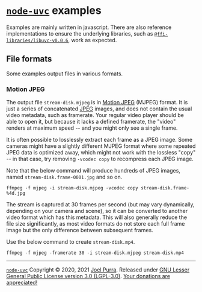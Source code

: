 # [`node-uvc`](https://joelpurra.com/projects/node-uvc/) examples

Examples are mainly written in javascript. There are also reference implementations to ensure the underlying libraries, such as [`@ffi-libraries/libuvc-v0.0.6`](https://github.com/node-ffi-libraries/node-ffi-library-libuvc-v0.0.6), work as expected.

## File formats

Some examples output files in various formats.

### Motion JPEG

The output file `stream-disk.mjpeg` is in [Motion JPEG](https://en.wikipedia.org/wiki/Motion_JPEG) (MJPEG) format. It is just a series of concatenated [JPEG](https://en.wikipedia.org/wiki/JPEG) images, and does not contain the usual video metadata, such as framerate. Your regular video player should be able to open it, but because it lacks a defined framerate, the "video" renders at maximum speed -- and you might only see a single frame.

It is often possible to losslessly extract each frame as a JPEG image. Some cameras might have a slightly different MJPEG format where some repeated JPEG data is optimized away, which might not work with the lossless "copy" -- in that case, try removing `-vcodec copy` to recompress each JPEG image.

Note that the below command will produce hundreds of JPEG images, named `stream-disk.frame-0001.jpg` and so on.

```shell
ffmpeg -f mjpeg -i stream-disk.mjpeg -vcodec copy stream-disk.frame-%4d.jpg
```

The stream is captured at 30 frames per second (but may vary dynamically, depending on your camera and scene), so it can be converted to another video format which has this metadata. This will also generally reduce the file size significantly, as most video formats do not store each full frame image but the only difference between subsequent frames.

Use the below command to create `stream-disk.mp4`.

```shell
ffmpeg -f mjpeg -framerate 30 -i stream-disk.mjpeg stream-disk.mp4
```

---

[`node-uvc`](https://joelpurra.com/projects/node-uvc/) Copyright &copy; 2020, 2021 [Joel Purra](https://joelpurra.com/). Released under [GNU Lesser General Public License version 3.0 (LGPL-3.0)](https://www.gnu.org/licenses/lgpl.html). [Your donations are appreciated!](https://joelpurra.com/donate/)
